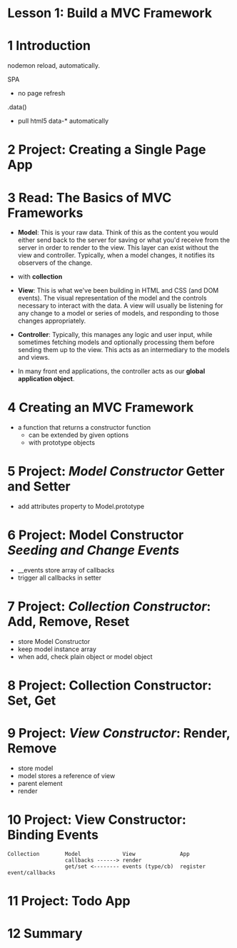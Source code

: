Lesson 1: Build a MVC Framework
===================================

# 1	Introduction

nodemon reload, automatically.

SPA
- no page refresh

.data() 
- pull html5 data-* automatically


# 2	Project: Creating a Single Page App



# 3	Read: The Basics of MVC Frameworks

- **Model**: This is your raw data. Think of this as the content you would either send back to the server for saving or what you'd receive from the server in order to render to the view. This layer can exist without the view and controller. Typically, when a model changes, it notifies its observers of the change.
- with **collection**

- **View**: This is what we've been building in HTML and CSS (and DOM events). The visual representation of the model and the controls necessary to interact with the data. A view will usually be listening for any change to a model or series of models, and responding to those changes appropriately.

- **Controller**: Typically, this manages any logic and user input, while sometimes fetching models and optionally processing them before sending them up to the view. This acts as an intermediary to the models and views.
- In many front end applications, the controller acts as our **global application object**. 

# 4	Creating an MVC Framework

- a function that returns a constructor function 
  - can be extended by given options
  - with  prototype objects

# 5	Project: *Model Constructor* Getter and Setter
- add attributes property to Model.prototype

# 6	Project: Model Constructor *Seeding and Change Events*
- __events store array of callbacks
- trigger all callbacks in setter 

# 7	Project: *Collection Constructor*: Add, Remove, Reset
- store Model Constructor
- keep model instance array
- when add, check plain object or model object

# 8	Project: Collection Constructor: Set, Get


# 9	Project: *View Constructor*: Render, Remove
- store model
- model stores a reference of view
- parent element
- render

# 10	Project: View Constructor: Binding Events

```
Collection        Model             View              App
                  callbacks ------> render 
                  get/set <-------- events (type/cb)  register event/callbacks 
```

# 11	Project: Todo App



# 12	Summary


